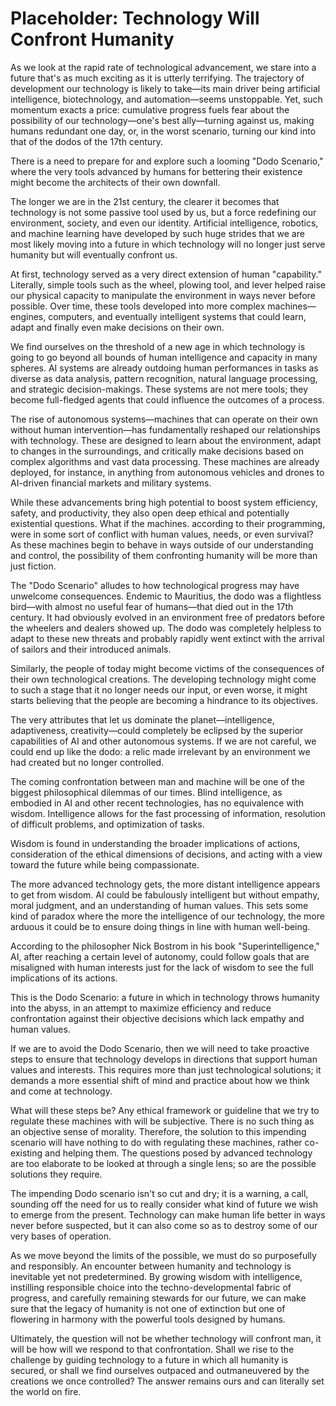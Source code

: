 # Placeholder: Technology Will Confront Humanity

As we look at the rapid rate of technological advancement, we stare into a future that's as much exciting as it is utterly terrifying. The trajectory of development our technology is likely to take—its main driver being artificial intelligence, biotechnology, and automation—seems unstoppable. Yet, such momentum exacts a price: cumulative progress fuels fear about the possibility of our technology—one's best ally—turning against us, making humans redundant one day, or, in the worst scenario, turning our kind into that of the dodos of the 17th century.&#x20;

There is a need to prepare for and explore such a looming "Dodo Scenario," where the very tools advanced by humans for bettering their existence might become the architects of their own downfall.

The longer we are in the 21st century, the clearer it becomes that technology is not some passive tool used by us, but a force redefining our environment, society, and even our identity. Artificial intelligence, robotics, and machine learning have developed by such huge strides that we are most likely moving into a future in which technology will no longer just serve humanity but will eventually confront us.

At first, technology served as a very direct extension of human "capability." Literally, simple tools such as the wheel, plowing tool, and lever helped raise our physical capacity to manipulate the environment in ways never before possible. Over time, these tools developed into more complex machines—engines, computers, and eventually intelligent systems that could learn, adapt and finally even make decisions on their own.

We find ourselves on the threshold of a new age in which technology is going to go beyond all bounds of human intelligence and capacity in many spheres. AI systems are already outdoing human performances in tasks as diverse as data analysis, pattern recognition, natural language processing, and strategic decision-makings. These systems are not mere tools; they become full-fledged agents that could influence the outcomes of a process.

The rise of autonomous systems—machines that can operate on their own without human intervention—has fundamentally reshaped our relationships with technology. These are designed to learn about the environment, adapt to changes in the surroundings, and critically make decisions based on complex algorithms and vast data processing. These machines are already deployed, for instance, in anything from autonomous vehicles and drones to AI-driven financial markets and military systems.&#x20;

While these advancements bring high potential to boost system efficiency, safety, and productivity, they also open deep ethical and potentially existential questions. What if the machines. according to their programming, were in some sort of conflict with human values, needs, or even survival? As these machines begin to behave in ways outside of our understanding and control, the possibility of them confronting humanity will be more than just fiction.

The "Dodo Scenario" alludes to how technological progress may have unwelcome consequences. Endemic to Mauritius, the dodo was a flightless bird—with almost no useful fear of humans—that died out in the 17th century. It had obviously evolved in an environment free of predators before the wheelers and dealers showed up. The dodo was completely helpless to adapt to these new threats and probably rapidly went extinct with the arrival of sailors and their introduced animals.

Similarly, the people of today might become victims of the consequences of their own technological creations. The developing technology might come to such a stage that it no longer needs our input, or even worse, it might starts believing that the people are becoming a hindrance to its objectives.

The very attributes that let us dominate the planet—intelligence, adaptiveness, creativity—could completely be eclipsed by the superior capabilities of AI and other autonomous systems. If we are not careful, we could end up like the dodo: a relic made irrelevant by an environment we had created but no longer controlled.

The coming confrontation between man and machine will be one of the biggest philosophical dilemmas of our times. Blind intelligence, as embodied in AI and other recent technologies, has no equivalence with wisdom. Intelligence allows for the fast processing of information, resolution of difficult problems, and optimization of tasks.

Wisdom is found in understanding the broader implications of actions, consideration of the ethical dimensions of decisions, and acting with a view toward the future while being compassionate.

The more advanced technology gets, the more distant intelligence appears to get from wisdom. AI could be fabulously intelligent but without empathy, moral judgment, and an understanding of human values. This sets some kind of paradox where the more the intelligence of our technology, the more arduous it could be to ensure doing things in line with human well-being.

According to the philosopher Nick Bostrom in his book "Superintelligence," AI, after reaching a certain level of autonomy, could follow goals that are misaligned with human interests just for the lack of wisdom to see the full implications of its actions.&#x20;

This is the Dodo Scenario: a future in which in technology throws humanity into the abyss, in an attempt to maximize efficiency and reduce confrontation against their objective decisions which lack empathy and human values.&#x20;

If we are to avoid the Dodo Scenario, then we will need to take proactive steps to ensure that technology develops in directions that support human values and interests. This requires more than just technological solutions; it demands a more essential shift of mind and practice about how we think and come at technology.

What will these steps be? Any ethical framework or guideline that we try to regulate these machines with will be subjective. There is no such thing as an objective sense of morality. Therefore, the solution to this impending scenario will have nothing to do with regulating these machines, rather co-existing and helping them. The questions posed by advanced technology are too elaborate to be looked at through a single lens; so are the possible solutions they require.

The impending Dodo scenario isn't so cut and dry; it is a warning, a call, sounding off the need for us to really consider what kind of future we wish to emerge from the present. Technology can make human life better in ways never before suspected, but it can also come so as to destroy some of our very bases of operation.&#x20;

As we move beyond the limits of the possible, we must do so purposefully and responsibly. An encounter between humanity and technology is inevitable yet not predetermined. By growing wisdom with intelligence, instilling responsible choice into the techno-developmental fabric of progress, and carefully remaining stewards for our future, we can make sure that the legacy of humanity is not one of extinction but one of flowering in harmony with the powerful tools designed by humans.

Ultimately, the question will not be whether technology will confront man, it will be how will we respond to that confrontation. Shall we rise to the challenge by guiding technology to a future in which all humanity is secured, or shall we find ourselves outpaced and outmaneuvered by the creations we once controlled? The answer remains ours and can literally set the world on fire.
